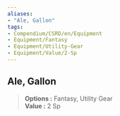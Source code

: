 ```yaml
---
aliases:
- "Ale, Gallon"
tags:
- Compendium/CSRD/en/Equipment
- Equipment/Fantasy
- Equipment/Utility-Gear
- Equipment/Value/2-Sp
---
```


  
## Ale, Gallon  
  
>  
> **Options :** Fantasy, Utility Gear  
> **Value :** 2 Sp